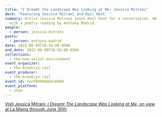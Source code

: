 ```yaml
---
title: "I Dreamt the Landscape Was Looking at Me: Jessica Mitrani"
deck: "Featuring Jessica Mitrani and Rail Host. "
summary: Artist Jessica Mitrani joins Rail host for a conversation. We conclude
  with a poetry reading by Anthony Madrid.
people:
  - person: jessica-mitrani
poets:
  - person: anthony-madrid
date: 2022-06-09T10:56:00-0500
end_date: 2022-06-09T10:56:00-0500
collections:
  - the-new-social-environment
event_organizer:
  - the-brooklyn-rail
event_producer:
  - the-brooklyn-rail
event_id: recF85DKQdO4cKm80
event_platform:
  - zoom
---
```

[Visit Jessica Mitrani: *I Dreamt The Landscape Was Looking at Me,* on view at La Mama through June 30th](https://www.lamama.org/shows/i-dreamt-the-landscape-was-looking-at-me-2022)

[](https://www.lamama.org/shows/i-dreamt-the-landscape-was-looking-at-me-2022)